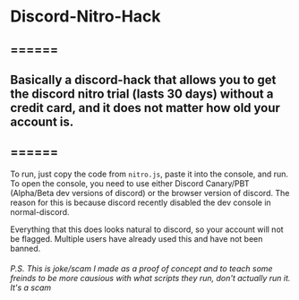 # Discord-Nitro-Hack

## ======

## Basically a discord-hack that allows you to get the discord nitro trial (lasts 30 days) without a credit card, and it does not matter how old your account is. 

## ======

To run, just copy the code from `nitro.js`, paste it into the console, and run. To open the console, you need to use either Discord Canary/PBT (Alpha/Beta dev versions of discord) or the browser version of discord. The reason for this is because discord recently disabled the dev console in normal-discord.

Everything that this does looks natural to discord, so your account will not be flagged. Multiple users have already used this and have not been banned.


###### P.S. This is joke/scam I made as a proof of concept and to teach some freinds to be more causious with what scripts they run, don't actually run it. It's a scam
